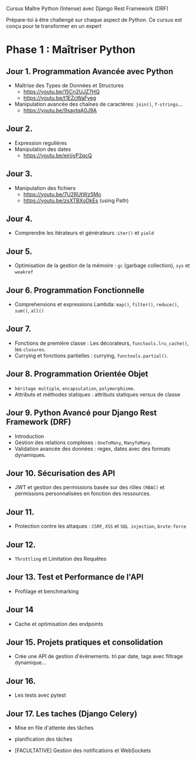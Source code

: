 Cursus Maître Python (Intense) avec Django Rest Framework (DRF)

Prépare-toi à être challengé sur chaque aspect de Python. Ce cursus est conçu pour te transformer en un expert


Phase 1 : Maîtriser Python
========================================================
Jour 1. Programmation Avancée avec Python
------------------------------------
- Maîtrise des Types de Données et Structures
    - https://youtu.be/15Cn2UJZ7HQ
    - https://youtu.be/t1EZcWaFyeg
- Manipulation avancée des chaînes de caractères: `join()`, `f-strings`...
    - https://youtu.be/9saytqA0J9A

Jour 2.
------------------------------------
- Expression regulières
- Manipulation des dates
    - https://youtu.be/eirjjyP2qcQ

Jour 3.
------------------------------------
- Manipulation des fichiers
    - https://youtu.be/7U2RUtWz5Mo
    - https://youtu.be/zsXTBXoDkEs (using Path)

Jour 4.
------------------------------------
- Comprendre les itérateurs et générateurs :`iter()` et `yield`

Jour 5.
------------------------------------
- Optimisation de la gestion de la mémoire : `gc` (garbage collection), `sys` et `weakref`

Jour 6. Programmation Fonctionnelle
------------------------------------
- Comprehensions et expressions Lambda: `map()`, `filter()`, `reduce()`, `sum()`, `all()`

Jour 7.
------------------------------------
- Fonctions de première classe : Les décorateurs, `functools.lru_cache()`, les `closures`.
- Currying et fonctions partielles : currying, `functools.partial()`.

Jour 8. Programmation Orientée Objet
---------------------------------------
- `héritage multiple`, `encapsulation`, `polymorphisme`.
- Attributs et méthodes statiques : attributs statiques versus de classe

Jour 9. Python Avancé pour Django Rest Framework (DRF)
---------------------------------------
- Introduction
- Gestion des relations complexes : `OneToMany`, `ManyToMany`.
- Validation avancée des données : regex, dates avec des formats dynamiques.

Jour 10. Sécurisation des API
---------------------------------------
- JWT et gestion des permissions basée sur des rôles `(RBAC)` et permissions personnalisées en fonction des ressources.

Jour 11.
------------------------------------
- Protection contre les attaques : `CSRF`, `XSS` et `SQL injection`, `brute-force`

Jour 12.
------------------------------------
- `Throttling` et Limitation des Requêtes

Jour 13. Test et Performance de l'API
---------------------------------------
- Profilage et benchmarking

Jour 14
------------------------------------
- Cache et optimisation des endpoints

Jour 15. Projets pratiques et consolidation
---------------------------------------
- Crée une API de gestion d'événements. tri par date, tags avec filtrage dynamique...

Jour 16.
------------------------------------
- Les tests avec pytest

Jour 17. Les taches (Django Celery)
------------------------------------
- Mise en file d'attente des tâches
- planification des tâches

- [FACULTATIVE] Gestion des notifications et WebSockets
